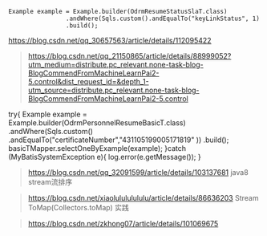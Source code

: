 ```
Example example = Example.builder(OdrmResumeStatusSlaT.class)
                .andWhere(Sqls.custom().andEqualTo("keyLinkStatus", 1)
                .build();
```
https://blog.csdn.net/qq_30657563/article/details/112095422
> https://blog.csdn.net/qq_21150865/article/details/88999052?utm_medium=distribute.pc_relevant.none-task-blog-BlogCommendFromMachineLearnPai2-5.control&dist_request_id=&depth_1-utm_source=distribute.pc_relevant.none-task-blog-BlogCommendFromMachineLearnPai2-5.control
> 
 try{
            Example example = Example.builder(OdrmPersonnelResumeBasicT.class)
                    .andWhere(Sqls.custom()
                            .andEqualTo("certificateNumber","431105199005171819" ))
                    .build();
            basicTMapper.selectOneByExample(example);
        }catch (MyBatisSystemException e){
            log.error(e.getMessage());
        }

> https://blog.csdn.net/qq_32091599/article/details/103137681  java8 stream流排序


> https://blog.csdn.net/xiaolulululululu/article/details/86636203  Stream ToMap(Collectors.toMap) 实践

>https://blog.csdn.net/zkhong07/article/details/101069675
